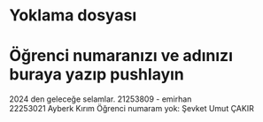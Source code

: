 # Yoklama dosyası
# Öğrenci numaranızı ve adınızı buraya yazıp pushlayın
2024 den geleceğe selamlar. 21253809 - emirhan <br/>
22253021 Ayberk Kırım
Öğrenci numaram yok: Şevket Umut ÇAKIR

